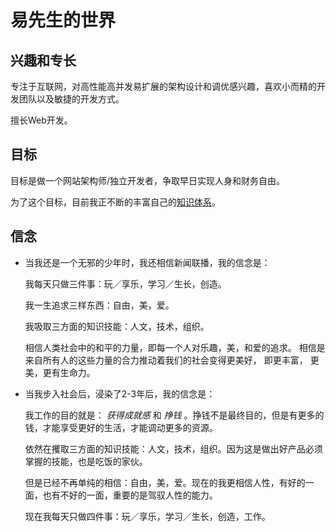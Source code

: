 易先生的世界
=====================

兴趣和专长
------------------
专注于互联网，对高性能高并发易扩展的架构设计和调优感兴趣，喜欢小而精的开发团队以及敏捷的开发方式。

擅长Web开发。

目标
-----------------
目标是做一个网站架构师/独立开发者，争取早日实现人身和财务自由。

为了这个目标，目前我正不断的丰富自己的[知识体系](<./_posts/2013-01-02-my-knowledge-system.md>)。

信念
------------------
* 当我还是一个无邪的少年时，我还相信新闻联播，我的信念是：

    我每天只做三件事：玩／享乐，学习／生长，创造。

    我一生追求三样东西：自由，美，爱。 

    我吸取三方面的知识技能：人文，技术，组织。 

    相信人类社会中的和平的力量，即每一个人对乐趣，美，和爱的追求。 相信是来自所有人的这些力量的合力推动着我们的社会变得更美好， 即更丰富， 更美，更有生命力。

* 当我步入社会后，浸染了2-3年后，我的信念是：

    我工作的目的就是： *获得成就感* 和 *挣钱* 。挣钱不是最终目的，但是有更多的钱，才能享受更好的生活，才能调动更多的资源。 

    依然在攫取三方面的知识技能：人文，技术，组织。因为这是做出好产品必须掌握的技能，也是吃饭的家伙。

    但是已经不再单纯的相信：自由，美，爱。现在的我更相信人性，有好的一面，也有不好的一面，重要的是驾驭人性的能力。

    现在我每天只做四件事：玩／享乐，学习／生长，创造，工作。
